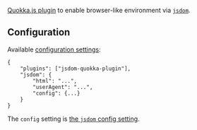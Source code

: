 [Quokka.js plugin](https://quokkajs.com/) to enable browser-like environment via [`jsdom`](https://github.com/tmpvar/jsdom).

## Configuration

Available [configuration settings](https://quokkajs.com/docs/configuration.html):

```
{
    "plugins": ["jsdom-quokka-plugin"],
    "jsdom": {
        "html": "...",
        "userAgent": "...",
        "config": {...}
    }
}
```

The `config` setting is [the `jsdom` config setting](https://github.com/tmpvar/jsdom).